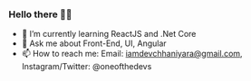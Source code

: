 ### Hello there 🐱‍💻 
<!--
**oneofthedevs/oneofthedevs** is a ✨ _special_ ✨ repository because its `README.md` (this file) appears on your GitHub profile.
Here are some ideas to get you started:
-->
<!--
- 🔭 I’m currently working on ... 
- 👯 I’m looking to collaborate on ...
- 🤔 I’m looking for help with ...  
- 😄 Pronouns: ... 
- ⚡ Fun fact: -->

- 🌱 I’m currently learning ReactJS and .Net Core
- 💬 Ask me about Front-End, UI, Angular
- 📫 How to reach me: Email: iamdevchhaniyara@gmail.com, Instagram/Twitter: @oneofthedevs
